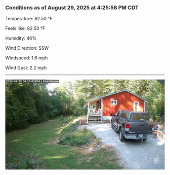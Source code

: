 ### Conditions as of August 29, 2025 at 4:25:58 PM CDT 

Temperature: 82.50 &deg;F

Feels like: 82.50 &deg;F

Humidity: 46%

Wind Direction: SSW

Windspeed: 1.6 mph

Wind Gust: 2.2 mph

---

<img src="./images/latest.jpeg"/>


